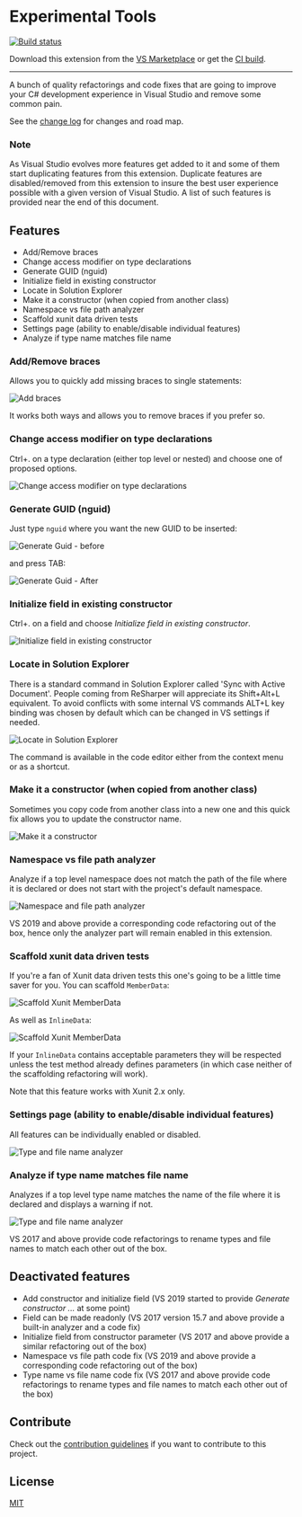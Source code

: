 # Experimental Tools

<!-- Replace this badge with your own-->
[![Build status](https://ci.appveyor.com/api/projects/status/idvryqpirxbe39gt/branch/master?svg=true)](https://ci.appveyor.com/project/dzimchuk/experimental-tools)

<!-- Update the VS Gallery link after you upload the VSIX-->
Download this extension from the [VS Marketplace](https://marketplace.visualstudio.com/vsgallery/3c258fda-06c6-4740-b67c-a527a59c3f7b)
or get the [CI build](http://www.vsixgallery.com/extension/fe00c281-eed0-4c6e-901b-d8b845c82e35/).

---------------------------------------

A bunch of quality refactorings and code fixes that are going to improve your C# development experience in Visual Studio and remove some common pain.

See the [change log](https://github.com/dzimchuk/experimental-tools/blob/master/CHANGELOG.md) for changes and road map.

### Note

As Visual Studio evolves more features get added to it and some of them start duplicating features from this extension. Duplicate features are disabled/removed from this extension to insure the best user experience possible with a given version of Visual Studio. A list of such features is provided near the end of this document.

## Features

- Add/Remove braces
- Change access modifier on type declarations
- Generate GUID (nguid)
- Initialize field in existing constructor
- Locate in Solution Explorer
- Make it a constructor (when copied from another class)
- Namespace vs file path analyzer
- Scaffold xunit data driven tests
- Settings page (ability to enable/disable individual features)
- Analyze if type name matches file name

### Add/Remove braces

Allows you to quickly add missing braces to single statements:

![Add braces](https://raw.githubusercontent.com/dzimchuk/experimental-tools/master/art/AddBraces.png)

It works both ways and allows you to remove braces if you prefer so.

### Change access modifier on type declarations

Ctrl+. on a type declaration (either top level or nested) and choose one of proposed options.

![Change access modifier on type declarations](https://raw.githubusercontent.com/dzimchuk/experimental-tools/master/art/ChangeTypeAccessModifier.png)

### Generate GUID (nguid)

Just type `nguid` where you want the new GUID to be inserted:

![Generate Guid - before](https://raw.githubusercontent.com/dzimchuk/experimental-tools/master/art/GenerateGuidBefore.png)

and press TAB:

![Generate Guid - After](https://raw.githubusercontent.com/dzimchuk/experimental-tools/master/art/GenerateGuidAfter.png)

### Initialize field in existing constructor

Ctrl+. on a field and choose *Initialize field in existing constructor*.

![Initialize field in existing constructor](https://raw.githubusercontent.com/dzimchuk/experimental-tools/master/art/InitializeFieldInExistingConstructor.png)

### Locate in Solution Explorer

There is a standard command in Solution Explorer called 'Sync with Active Document'. People coming from ReSharper will appreciate its Shift+Alt+L equivalent. To avoid conflicts with some internal VS commands ALT+L key binding was chosen by default which can be changed in VS settings if needed.

![Locate in Solution Explorer](https://raw.githubusercontent.com/dzimchuk/experimental-tools/master/art/LocateInSolutionExplorerCommand.png)

The command is available in the code editor either from the context menu or as a shortcut.

### Make it a constructor (when copied from another class)

Sometimes you copy code from another class into a new one and this quick fix allows you to update the constructor name.

![Make it a constructor](https://raw.githubusercontent.com/dzimchuk/experimental-tools/master/art/MakeItConstructorCodeFix.png)

### Namespace vs file path analyzer

Analyze if a top level namespace does not match the path of the file where it is declared or does not start with the project's default namespace.

![Namespace and file path analyzer](https://raw.githubusercontent.com/dzimchuk/experimental-tools/master/art/NamespaceNormalizationAnalyzer.png)

VS 2019 and above provide a corresponding code refactoring out of the box, hence only the analyzer part will remain enabled in this extension.

### Scaffold xunit data driven tests

If you're a fan of Xunit data driven tests this one's going to be a little time saver for you. You can scaffold `MemberData`:

![Scaffold Xunit MemberData](https://raw.githubusercontent.com/dzimchuk/experimental-tools/master/art/ScaffoldXunitMemberData.png)

As well as `InlineData`:

![Scaffold Xunit MemberData](https://raw.githubusercontent.com/dzimchuk/experimental-tools/master/art/ScaffoldXunitInlineData.png)

If your `InlineData` contains acceptable parameters they will be respected unless the test method already defines parameters (in which case neither of the scaffolding refactoring will work).

Note that this feature works with Xunit 2.x only.

### Settings page (ability to enable/disable individual features)

All features can be individually enabled or disabled.

![Type and file name analyzer](https://raw.githubusercontent.com/dzimchuk/experimental-tools/master/art/GeneralOptions.png)

### Analyze if type name matches file name

Analyzes if a top level type name matches the name of the file where it is declared and displays a warning if not.

![Type and file name analyzer](https://raw.githubusercontent.com/dzimchuk/experimental-tools/master/art/TypeAndDocumentNameAnalyzer.png)

VS 2017 and above provide code refactorings to rename types and file names to match each other out of the box. 

## Deactivated features

- Add constructor and initialize field (VS 2019 started to provide *Generate constructor ...* at some point)
- Field can be made readonly (VS 2017 version 15.7 and above provide a built-in analyzer and a code fix)
- Initialize field from constructor parameter (VS 2017 and above provide a similar refactoring out of the box)
- Namespace vs file path code fix (VS 2019 and above provide a corresponding code refactoring out of the box)
- Type name vs file name code fix (VS 2017 and above provide code refactorings to rename types and file names to match each other out of the box)

## Contribute
Check out the [contribution guidelines](https://github.com/dzimchuk/experimental-tools/blob/master/CONTRIBUTING.md)
if you want to contribute to this project.

## License
[MIT](https://github.com/dzimchuk/experimental-tools/blob/master/LICENSE)
